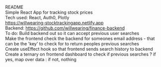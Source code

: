 README<br>
Simple React App for tracking stock prices<br>
Tech used: React, Auth0, Plotly<br>
https://willwearing-stocktrackingapp.netlify.app<br>
Backend: https://github.com/willwearing/finance-backend<br>
To do:
Build backend out so it can accept previous user searches</br>
Make the frontend check the backend for someones email address - that can be the 'key' to check for to return peoples previous searches</br>
Create useEffect hook so that frontend sends search history to backend</br>
Create a ternary on frontend dashboard to check if previous searches ?  if yes, map over data : if not, nothing</br>
